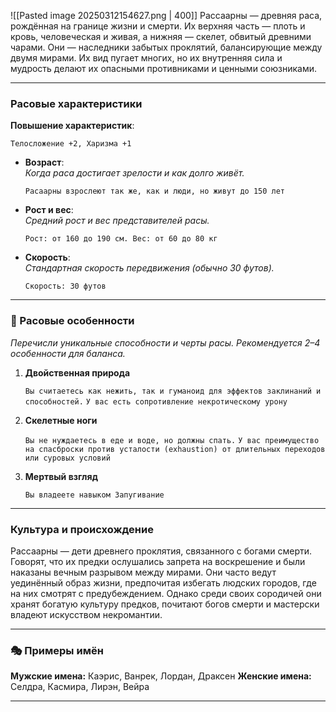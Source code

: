 ![[Pasted image 20250312154627.png | 400]]
Рассаарны — древняя раса, рождённая на границе жизни и смерти. Их верхняя часть — плоть и кровь, человеческая и живая, а нижняя — скелет, обвитый древними чарами. Они — наследники забытых проклятий, балансирующие между двумя мирами. Их вид пугает многих, но их внутренняя сила и мудрость делают их опасными противниками и ценными союзниками.

---

### **Расовые характеристики**

**Повышение характеристик**:  
	   
    Телосложение +2, Харизма +1
    
- **Возраст**:  
    _Когда раса достигает зрелости и как долго живёт._
    
    `Расаарны взрослеют так же, как и люди, но живут до 150 лет`
    
- **Рост и вес**:  
    _Средний рост и вес представителей расы._
    
    `Рост: от 160 до 190 см. Вес: от 60 до 80 кг`
    
- **Скорость**:  
    _Стандартная скорость передвижения (обычно 30 футов)._
    
    `Скорость: 30 футов`
    

---

### **🧬 Расовые особенности**

_Перечисли уникальные способности и черты расы. Рекомендуется 2–4 особенности для баланса._

1. **Двойственная природа**
    
    `Вы считаетесь как нежить, так и гуманоид для эффектов заклинаний и способностей.`
	`У вас есть сопротивление некротическому урону`
    
2. **Cкелетные ноги**
    
    `Вы не нуждаетесь в еде и воде, но должны спать.`
	`У вас преимущество на спасброски против усталости (exhaustion) от длительных переходов или суровых условий`
    
3. **Мертвый взгляд**
    
    `Вы владеете навыком Запугивание`
    

---

### **Культура и происхождение**

Рассаарны — дети древнего проклятия, связанного с богами смерти. Говорят, что их предки ослушались запрета на воскрешение и были наказаны вечным разрывом между мирами. Они часто ведут уединённый образ жизни, предпочитая избегать людских городов, где на них смотрят с предубеждением. Однако среди своих сородичей они хранят богатую культуру предков, почитают богов смерти и мастерски владеют искусством некромантии.

---

### **🎭 Примеры имён**

**Мужские имена:** Каэрис, Ванрек, Лордан, Драксен
**Женские имена:** Селдра, Касмира, Лирэн, Вейра

---